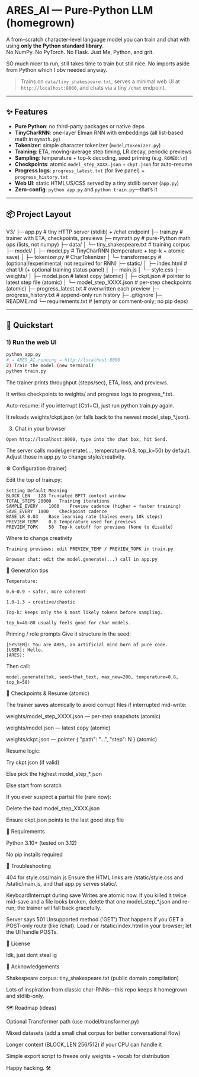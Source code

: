 # ARES_AI — Pure-Python LLM (homegrown)

A from-scratch character-level language model you can train and chat with using **only the Python standard library**.  
No NumPy. No PyTorch. No Flask. Just Me, Python, and grit. 

SO much nicer to run, still takes time to train but still nice. No imports aside from Python which I obv needed anyway.

> Trains on `data/tiny_shakespeare.txt`, serves a minimal web UI at `http://localhost:8000`, and chats via a tiny `/chat` endpoint.

---

## ✨ Features

- **Pure Python**: no third-party packages or native deps
- **TinyCharRNN**: one-layer Elman RNN with embeddings (all list-based math in `mymath.py`)
- **Tokenizer**: simple character tokenizer (`model/tokenizer.py`)
- **Training**: ETA, moving-average step timing, LR decay, periodic previews
- **Sampling**: temperature + top-k decoding, seed priming (e.g. `ROMEO:\n`)
- **Checkpoints**: atomic `model_step_XXXX.json` + `ckpt.json` for auto-resume
- **Progress logs**: `progress_latest.txt` (for live panel) + `progress_history.txt`
- **Web UI**: static HTML/JS/CSS served by a tiny stdlib server (`app.py`)
- **Zero-config**: `python app.py` and `python train.py`—that’s it

---

## 📦 Project Layout

V3/
├─ app.py # tiny HTTP server (stdlib) + /chat endpoint
├─ train.py # trainer with ETA, checkpoints, previews
├─ mymath.py # pure-Python math ops (lists, not numpy)
├─ data/
│ └─ tiny_shakespeare.txt # training corpus
├─ model/
│ ├─ model.py # TinyCharRNN (temperature + top-k + atomic save)
│ ├─ tokenizer.py # CharTokenizer
│ └─ transformer.py # (optional/experimental; not required for RNN)
├─ static/
│ ├─ index.html # chat UI (+ optional training status panel)
│ ├─ main.js
│ └─ style.css
├─ weights/
│ ├─ model.json # latest copy (atomic)
│ ├─ ckpt.json # pointer to latest step file (atomic)
│ └─ model_step_XXXX.json # per-step checkpoints (atomic)
├─ progress_latest.txt # overwritten each preview
├─ progress_history.txt # append-only run history
├─ .gitignore
├─ README.md
└─ requirements.txt # (empty or comment-only; no pip deps)

---

## 🚀 Quickstart

### 1) Run the web UI
```bash
python app.py
# → ARES_AI running → http://localhost:8000
2) Train the model (new terminal)
python train.py

```
The trainer prints throughput (steps/sec), ETA, loss, and previews.

It writes checkpoints to weights/ and progress logs to progress_*.txt.

Auto-resume: if you interrupt (Ctrl+C), just run python train.py again.

It reloads weights/ckpt.json (or falls back to the newest model_step_*.json).

3) Chat in your browser
```
Open http://localhost:8000, type into the chat box, hit Send.
```
The server calls model.generate(..., temperature=0.8, top_k=50) by default.
Adjust those in app.py to change style/creativity.

⚙️ Configuration (trainer)

Edit the top of train.py:
```
Setting	Default	Meaning
BLOCK_LEN	128	Truncated BPTT context window
TOTAL_STEPS	20000	Training iterations
SAMPLE_EVERY	1000	Preview cadence (higher = faster training)
SAVE_EVERY	1000	Checkpoint cadence
BASE_LR	0.03	Base learning rate (halves every 10k steps)
PREVIEW_TEMP	0.8	Temperature used for previews
PREVIEW_TOPK	50	Top-k cutoff for previews (None to disable)
```
Where to change creativity
```
Training previews: edit PREVIEW_TEMP / PREVIEW_TOPK in train.py

Browser chat: edit the model.generate(...) call in app.py
```
🧪 Generation tips
```
Temperature:

0.6–0.9 → safer, more coherent

1.0–1.3 → creative/chaotic

Top-k: keeps only the k most likely tokens before sampling.

top_k=40–80 usually feels good for char models.
```
Priming / role prompts
Give it structure in the seed:
```
[SYSTEM]: You are ARES, an artificial mind born of pure code.
[USER]: Hello.
[ARES]:
```

Then call:

```
model.generate(tok, seed=that_text, max_new=200, temperature=0.8, top_k=50)
```
💾 Checkpoints & Resume (atomic)

The trainer saves atomically to avoid corrupt files if interrupted mid-write:

weights/model_step_XXXX.json — per-step snapshots (atomic)

weights/model.json — latest copy (atomic)

weights/ckpt.json — pointer { "path": "...", "step": N } (atomic)

Resume logic:

Try ckpt.json (if valid)

Else pick the highest model_step_*.json

Else start from scratch

If you ever suspect a partial file (rare now):

Delete the bad model_step_XXXX.json

Ensure ckpt.json points to the last good step file

  

🧩 Requirements

Python 3.10+ (tested on 3.12)

No pip installs required 

🔧 Troubleshooting

404 for style.css/main.js
Ensure the HTML links are /static/style.css and /static/main.js, and that app.py serves static/.

KeyboardInterrupt during save
Writes are atomic now. If you killed it twice mid-save and a file looks broken, delete that one model_step_*.json and re-run; the trainer will fall back gracefully.

Server says 501 Unsupported method ('GET')
That happens if you GET a POST-only route (like /chat). Load / or /static/index.html in your browser; let the UI handle POSTs.

📜 License

Idk, just dont steal ig

🙏 Acknowledgements

Shakespeare corpus: tiny_shakespeare.txt (public domain compilation)

Lots of inspiration from classic char-RNNs—this repo keeps it homegrown and stdlib-only.

🗺️ Roadmap (ideas)

Optional Transformer path (use model/transformer.py)

Mixed datasets (add a small chat corpus for better conversational flow)

Longer context (BLOCK_LEN 256/512) if your CPU can handle it

Simple export script to freeze only weights + vocab for distribution


Happy hacking. 🛠️
